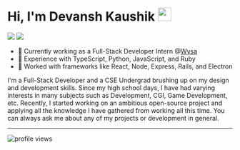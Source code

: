 <h1>
  Hi, I'm Devansh Kaushik
  <img src="https://media.giphy.com/media/hvRJCLFzcasrR4ia7z/giphy.gif" width="30px"/>
</h1>

<p>
  <a href="https://twitter.com/devanshkaushik_"><img src="https://img.shields.io/badge/devanshkaushik__-1ca0f1?style=flat&logo=twitter&logoColor=white"></a>
  <a href="https://www.linkedin.com/in/kaushik-devansh/"><img src="https://img.shields.io/badge/kaushik--devansh-blue?style=flat&logo=Linkedin&logoColor=white"></a>
</p>

- 🔭 Currently working as a Full-Stack Developer Intern @[Wysa](https://www.wysa.io/)
- 🌱 Experience with TypeScript, Python, JavaScript, and Ruby
- 👯 Worked with frameworks like React, Node, Express, Rails, and Electron

I'm a Full-Stack Developer and a CSE Undergrad brushing up on my design and development skills. Since my high school days, I have had varying interests in many subjects such as Development, CGI, Game Development, etc. Recently, I started working on an ambitious open-source project and applying all the knowledge I have gathered from working all this time. You can always ask me about any of my projects or development in general.

---

<img src="https://gpvc.arturio.dev/DevanshKaushik" alt="profile views">
